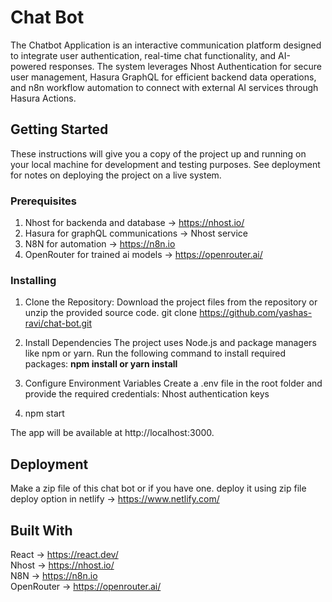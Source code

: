 
# Chat Bot

The Chatbot Application is an interactive communication platform designed to integrate user authentication, real-time chat functionality, and AI-powered responses. The system leverages Nhost Authentication for secure user management, Hasura GraphQL for efficient backend data operations, and n8n workflow automation to connect with external AI services through Hasura Actions.

## Getting Started

These instructions will give you a copy of the project up and running on
your local machine for development and testing purposes. See deployment
for notes on deploying the project on a live system.

### Prerequisites

1. Nhost for backenda and database -> https://nhost.io/ 
2. Hasura for graphQL communications -> Nhost service
2. N8N for automation ->  https://n8n.io
3. OpenRouter for trained ai models -> https://openrouter.ai/

### Installing

1. Clone the Repository:
Download the project files from the repository or unzip the provided source code.
git clone https://github.com/yashas-ravi/chat-bot.git

2. Install Dependencies
The project uses Node.js and package managers like npm or yarn. Run the following command to install required packages:
<b>npm install or yarn install</b>

3. Configure Environment Variables
Create a .env file in the root folder and provide the required credentials:
Nhost authentication keys

4. npm start

The app will be available at http://localhost:3000.

## Deployment

Make a zip file of this chat bot or if you have one.
deploy it using zip file deploy option in netlify -> https://www.netlify.com/

## Built With

React -> https://react.dev/ </br>
Nhost -> https://nhost.io/ </br>
N8N -> https://n8n.io</br>
OpenRouter -> https://openrouter.ai/
